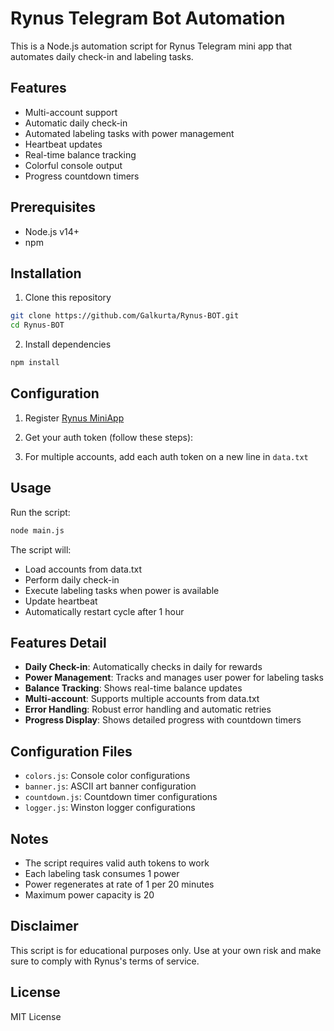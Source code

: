 # Rynus Telegram Bot Automation

This is a Node.js automation script for Rynus Telegram mini app that automates daily check-in and labeling tasks.

## Features

- Multi-account support
- Automatic daily check-in
- Automated labeling tasks with power management
- Heartbeat updates
- Real-time balance tracking
- Colorful console output
- Progress countdown timers

## Prerequisites

- Node.js v14+
- npm

## Installation

1. Clone this repository

```bash
git clone https://github.com/Galkurta/Rynus-BOT.git
cd Rynus-BOT
```

2. Install dependencies

```bash
npm install
```

## Configuration

1. Register [Rynus MiniApp](https://t.me/RynusAppBot/rynus_labeling_mini_app?startapp=6944804952)

2. Get your auth token (follow these steps):

3. For multiple accounts, add each auth token on a new line in `data.txt`

## Usage

Run the script:

```bash
node main.js
```

The script will:

- Load accounts from data.txt
- Perform daily check-in
- Execute labeling tasks when power is available
- Update heartbeat
- Automatically restart cycle after 1 hour

## Features Detail

- **Daily Check-in**: Automatically checks in daily for rewards
- **Power Management**: Tracks and manages user power for labeling tasks
- **Balance Tracking**: Shows real-time balance updates
- **Multi-account**: Supports multiple accounts from data.txt
- **Error Handling**: Robust error handling and automatic retries
- **Progress Display**: Shows detailed progress with countdown timers

## Configuration Files

- `colors.js`: Console color configurations
- `banner.js`: ASCII art banner configuration
- `countdown.js`: Countdown timer configurations
- `logger.js`: Winston logger configurations

## Notes

- The script requires valid auth tokens to work
- Each labeling task consumes 1 power
- Power regenerates at rate of 1 per 20 minutes
- Maximum power capacity is 20

## Disclaimer

This script is for educational purposes only. Use at your own risk and make sure to comply with Rynus's terms of service.

## License

MIT License
